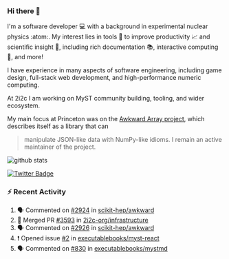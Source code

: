 ### Hi there 👋 

I'm a software developer 💻 with a background in experimental nuclear physics :atom:. My interest lies in tools :wrench: to improve productivity :chart_with_upwards_trend: and scientific insight :telescope:, including rich documentation 📚, interactive computing 🧮, and more! 

I have experience in many aspects of software engineering, including game design, full-stack web development, and high-performance numeric computing. 

At 2i2c I am working on MyST community building, tooling, and wider ecosystem. 

My main focus at Princeton was on the [Awkward Array project](awkward-array.org/), which describes itself as a library that can 
> manipulate JSON-like data with NumPy-like idioms. I remain an active maintainer of the project. 

![github stats](https://github-readme-stats.vercel.app/api?username=agoose77&show_icons=true&hide_rank=true&hide_title=true&bg_color=30,e76445,904e95&text_color=efe3ec&icon_color=efe3ec)
<!--
**agoose77/agoose77** is a ✨ _special_ ✨ repository because its `README.md` (this file) appears on your GitHub profile.

Here are some ideas to get you started:

- 🔭 I’m currently working on ...
- 🌱 I’m currently learning ...
- 👯 I’m looking to collaborate on ...
- 🤔 I’m looking for help with ...
- 💬 Ask me about ...
- 📫 How to reach me: ...
- 😄 Pronouns: ...
- ⚡ Fun fact: ...
-->

[![Twitter Badge](https://img.shields.io/twitter/follow/agoose77?style=flat-square&logo=Twitter&logoColor=white&color=cornflowerblue)](https://twitter.com/agoose77)

### :zap: Recent Activity

<!--START_SECTION:activity-->
1. 🗣 Commented on [#2924](https://github.com/scikit-hep/awkward/issues/2924#issuecomment-1883373792) in [scikit-hep/awkward](https://github.com/scikit-hep/awkward)
2. 🎉 Merged PR [#3593](https://github.com/2i2c-org/infrastructure/pull/3593) in [2i2c-org/infrastructure](https://github.com/2i2c-org/infrastructure)
3. 🗣 Commented on [#2926](https://github.com/scikit-hep/awkward/pull/2926#issuecomment-1883301713) in [scikit-hep/awkward](https://github.com/scikit-hep/awkward)
4. ❗ Opened issue [#2](https://github.com/executablebooks/myst-react/issues/2) in [executablebooks/myst-react](https://github.com/executablebooks/myst-react)
5. 🗣 Commented on [#830](https://github.com/executablebooks/mystmd/pull/830#issuecomment-1883144961) in [executablebooks/mystmd](https://github.com/executablebooks/mystmd)
<!--END_SECTION:activity-->
